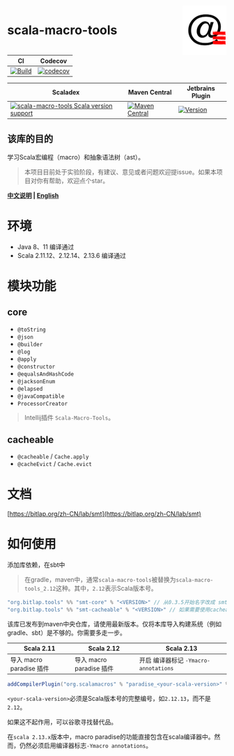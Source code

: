 <img align="right" width="20%" height="30%" src="img.png" alt="https://bitlap.org"/> 

# scala-macro-tools

| CI                                                                                                                                                                         | Codecov                                                                                                                                                     |
| -------------------------------------------------------------------------------------------------------------------------------------------------------------------------- | ----------------------------------------------------------------------------------------------------------------------------------------------------------- |
| [![Build](https://github.com/bitlap/scala-macro-tools/actions/workflows/ScalaCI.yml/badge.svg)](https://github.com/bitlap/scala-macro-tools/actions/workflows/ScalaCI.yml) | [![codecov](https://codecov.io/gh/bitlap/scala-macro-tools/branch/master/graph/badge.svg?token=IA596YRTOT)](https://codecov.io/gh/bitlap/scala-macro-tools) |

| Scaladex                                                                                                                                                                                                                                | Maven Central                                                                                                                                               | Jetbrains Plugin                                                                                                                              |
|-----------------------------------------------------------------------------------------------------------------------------------------------------------------------------------------------------------------------------------------| ----------------------------------------------------------------------------------------------------------------------------------------------------------- | --------------------------------------------------------------------------------------------------------------------------------------------- |
| [![scala-macro-tools Scala version support](https://index.scala-lang.org/bitlap/scala-macro-tools/scala-macro-tools/latest-by-scala-version.svg?platform=jvm)](https://index.scala-lang.org/bitlap/scala-macro-tools/scala-macro-tools) | [![Maven Central](https://img.shields.io/maven-central/v/org.bitlap/scala-macro-tools_2.13.svg?label=Maven%20Central)](https://search.maven.org/search?q=g:%22org.bitlap%22%20AND%20a:%22scala-macro-tools_2.13%22) | [![Version](https://img.shields.io/jetbrains/plugin/v/17202-scala-macro-tools)](https://plugins.jetbrains.com/plugin/17202-scala-macro-tools) |

该库的目的
--

学习Scala宏编程（macro）和抽象语法树（ast）。

> 本项目目前处于实验阶段，有建议、意见或者问题欢迎提issue。如果本项目对你有帮助，欢迎点个star。

**[中文说明](./README_CN.md) | [English](./README.md)**

# 环境

- Java 8、11 编译通过
- Scala 2.11.12、2.12.14、2.13.6 编译通过

# 模块功能

## core

- `@toString`
- `@json`
- `@builder`
- `@log`
- `@apply`
- `@constructor`
- `@equalsAndHashCode`
- `@jacksonEnum`
- `@elapsed`
- `@javaCompatible`
- `ProcessorCreator`

> Intellij插件 `Scala-Macro-Tools`。

## cacheable

- `@cacheable` / `Cache.apply`
- `@cacheEvict` / `Cache.evict`

# 文档

[https://bitlap.org/zh-CN/lab/smt](https://bitlap.org/zh-CN/lab/smt)

# 如何使用

添加库依赖，在sbt中

> 在gradle，maven中，通常`scala-macro-tools`被替换为`scala-macro-tools_2.12`这种。其中，`2.12`表示Scala版本号。

```scala
"org.bitlap.tools" %% "smt-core" % "<VERSION>" // 从0.3.5开始名字改成 smt-core 
"org.bitlap.tools" %% "smt-cacheable" % "<VERSION>" // 如果需要使用cacheable module，则引入smt-cacheable
```

该库已发布到maven中央仓库，请使用最新版本。仅将本库导入构建系统（例如gradle、sbt）是不够的。你需要多走一步。

| Scala 2.11               | Scala 2.12               | Scala 2.13                            |
| ------------------------ | ------------------------ | ------------------------------------- |
| 导入 macro paradise 插件 | 导入 macro paradise 插件 | 开启 编译器标记 `-Ymacro-annotations` |

```scala
addCompilerPlugin("org.scalamacros" % "paradise_<your-scala-version>" % "<plugin-version>")
```

`<your-scala-version>`必须是Scala版本号的完整编号，如`2.12.13`，而不是`2.12`。

如果这不起作用，可以谷歌寻找替代品。

在`scala 2.13.x`版本中，macro paradise的功能直接包含在scala编译器中。然而，仍然必须启用编译器标志`-Ymacro annotations`。
